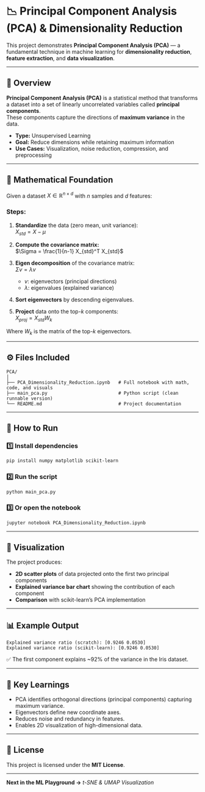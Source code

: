
# 📉 Principal Component Analysis (PCA) & Dimensionality Reduction

This project demonstrates **Principal Component Analysis (PCA)** — a fundamental technique in machine learning for **dimensionality reduction**, **feature extraction**, and **data visualization**.

---

## 📘 Overview

**Principal Component Analysis (PCA)** is a statistical method that transforms a dataset into a set of linearly uncorrelated variables called **principal components**.  
These components capture the directions of **maximum variance** in the data.

- **Type:** Unsupervised Learning  
- **Goal:** Reduce dimensions while retaining maximum information  
- **Use Cases:** Visualization, noise reduction, compression, and preprocessing

---

## 🧮 Mathematical Foundation

Given a dataset $X \in \mathbb{R}^{n \times d}$ with $n$ samples and $d$ features:

### Steps:

1. **Standardize** the data (zero mean, unit variance):  
   $X_{std} = X - \mu$

2. **Compute the covariance matrix:**  
   $\Sigma = \frac{1}{n-1} X_{std}^T X_{std}$

3. **Eigen decomposition** of the covariance matrix:  
   $\Sigma v = \lambda v$  
   - $v$: eigenvectors (principal directions)  
   - $\lambda$: eigenvalues (explained variance)

4. **Sort eigenvectors** by descending eigenvalues.

5. **Project** data onto the top-$k$ components:  
   $X_{proj} = X_{std} W_k$

Where $W_k$ is the matrix of the top-$k$ eigenvectors.

---

## ⚙️ Files Included

```
PCA/
│
├── PCA_Dimensionality_Reduction.ipynb   # Full notebook with math, code, and visuals
├── main_pca.py                          # Python script (clean runnable version)
└── README.md                            # Project documentation
```

---

## 🚀 How to Run

### 1️⃣ Install dependencies
```bash
pip install numpy matplotlib scikit-learn
```

### 2️⃣ Run the script
```bash
python main_pca.py
```

### 3️⃣ Or open the notebook
```bash
jupyter notebook PCA_Dimensionality_Reduction.ipynb
```

---

## 🎨 Visualization

The project produces:

- **2D scatter plots** of data projected onto the first two principal components  
- **Explained variance bar chart** showing the contribution of each component  
- **Comparison** with scikit-learn’s PCA implementation  

---

## 📊 Example Output

```
Explained variance ratio (scratch): [0.9246 0.0530]
Explained variance ratio (scikit-learn): [0.9246 0.0530]
```

✅ The first component explains ~92% of the variance in the Iris dataset.

---

## 🧩 Key Learnings

- PCA identifies orthogonal directions (principal components) capturing maximum variance.  
- Eigenvectors define new coordinate axes.  
- Reduces noise and redundancy in features.  
- Enables 2D visualization of high-dimensional data.  

---

## 📜 License

This project is licensed under the **MIT License**.

---

**Next in the ML Playground →** *t-SNE & UMAP Visualization*
